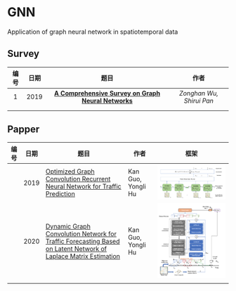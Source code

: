 # GNN

Application of graph neural network in spatiotemporal data



## Survey

| 编号 | 日期 |                             题目                             |           作者           |
| :--: | ---- | :----------------------------------------------------------: | :----------------------: |
|  1   | 2019 | [**A Comprehensive Survey on Graph Neural Networks**](..\/papper\/gnn\/1901.00596.pdf) | *Zonghan Wu, Shirui Pan* |
|      |      |                                                              |                          |
|      |      |                                                              |                          |

## Papper

| 编号 | 日期 | 题目                                                         | 作者               | 框架                                |
| ---- | ---- | ------------------------------------------------------------ | ------------------ | ----------------------------------- |
|      | 2019 | [Optimized Graph Convolution Recurrent Neural Network for Traffic Prediction](..\/papper\/gnn\/10.1109@TITS.2019.2963722.pdf) | Kan Guo, Yongli Hu | ![GCRNN](..\/model\/gnn\/GCRNN.png) |
|      | 2020 | [Dynamic Graph Convolution Network for Traffic Forecasting Based on Latent Network of Laplace Matrix Estimation](..\/papper\/gnn\/10.1109@TITS.2020.3019497.pdf) | Kan Guo, Yongli Hu | ![DGCNN](..\/model\/gnn\/DGCNN.png) |
|      |      |                                                              |                    |                                     |

